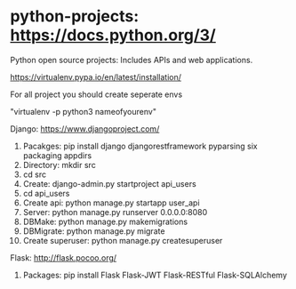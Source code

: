 # python-projects: https://docs.python.org/3/
Python open source projects: Includes APIs and web applications.


https://virtualenv.pypa.io/en/latest/installation/

For all project you should create seperate envs


"virtualenv -p python3 nameofyourenv"


Django: https://www.djangoproject.com/

1) Pacakges:  pip install django djangorestframework pyparsing six packaging appdirs
2) Directory: mkdir src  
3) cd src
4) Create: django-admin.py startproject api_users
5) cd api_users
5) Create api: python manage.py startapp user_api
6) Server: python manage.py runserver 0.0.0.0:8080
7) DBMake: python manage.py makemigrations
8) DBMigrate: python manage.py migrate
9) Create superuser: python manage.py createsuperuser

Flask: http://flask.pocoo.org/

1) Packages: pip install Flask Flask-JWT Flask-RESTful Flask-SQLAlchemy
